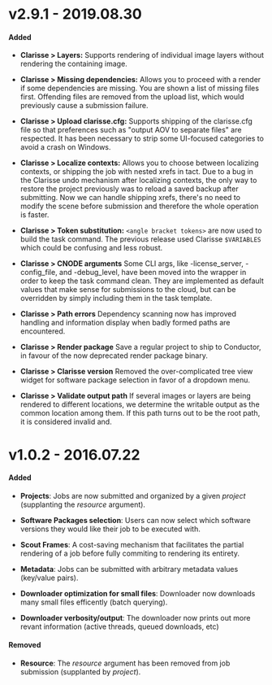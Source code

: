 
# v2.9.1  -  2019.08.30

#### Added

* **Clarisse > Layers:** Supports rendering of individual image layers without rendering the containing image.

* **Clarisse > Missing dependencies:**  Allows you to proceed with a render if some dependencies are missing. You are shown a list of missing files first. Offending files are removed from the upload list, which would previously cause a submission failure.

* **Clarisse > Upload clarisse.cfg:** Supports shipping of the clarisse.cfg file so that preferences such as "output AOV to separate files" are respected. It has been necessary to strip some UI-focused categories to avoid a crash on Windows.

* **Clarisse > Localize contexts:** Allows you to choose between localizing contexts, or shipping the job with nested xrefs in tact. Due to a bug in the Clarisse undo mechanism after localizing contexts, the only way to restore the project previously was to reload a saved backup after submitting. Now we can handle shipping xrefs, there's no need to modify the scene before submission and therefore the whole operation is faster.

* **Clarisse > Token substitution:** `<angle bracket tokens>` are now used to build the task command. The previous release used Clarisse `$VARIABLES` which could be confusing and less robust.

* **Clarisse > CNODE arguments** Some CLI args, like -license_server, -config_file, and -debug_level, have been moved into the wrapper in order to keep the task command clean. They are implemented as default values that make sense for submissions to the cloud, but can be overridden by simply including them in the task template.

* **Clarisse > Path errors**  Dependency scanning now has improved handling and information display when badly formed paths are encountered.

* **Clarisse > Render package**  Save a regular project to ship to Conductor, in favour of the now deprecated render package binary.

* **Clarisse > Clarisse version**  Removed the over-complicated tree view widget for software package selection in favor of a dropdown menu.

* **Clarisse > Validate output path**  If several images or layers are being rendered to different locations, we determine the writable output as the common location among them. If this path turns out to be the root path, it is considered invalid and.


# v1.0.2  -  2016.07.22

#### Added

* **Projects**: Jobs are now submitted and organized by a given _project_ (supplanting the _resource_ argument).

* **Software Packages selection**: Users can now select which software versions they would like their job to be executed with.

* **Scout Frames**: A cost-saving mechanism that facilitates the partial rendering of a job before fully commiting to rendering its entirety.

* **Metadata**: Jobs can be submitted with arbitrary metadata values (key/value pairs).

* **Downloader optimization for small files**: Downloader now downloads many small files efficently (batch querying).

* **Downloader verbosity/output**: The downloader now prints out more revant information (active threads, queued downloads, etc)

#### Removed

* **Resource**: The _resource_ argument has been removed from job submission (supplanted by _project_).
